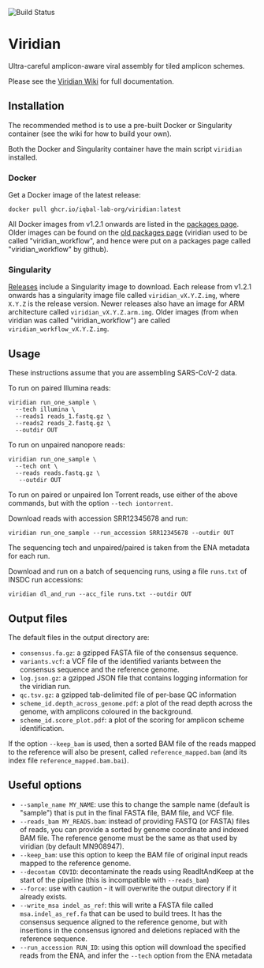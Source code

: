 ![Build Status](https://github.com/iqbal-lab-org/viridian/actions/workflows/build.yaml/badge.svg)

# Viridian

Ultra-careful amplicon-aware viral assembly for tiled amplicon schemes.

Please see the [Viridian Wiki](https://github.com/iqbal-lab-org/viridian/wiki)
for full documentation.

## Installation

The recommended method is to use a pre-built Docker or Singularity container
(see the wiki for how to build your own).

Both the Docker and Singularity container have the main script
`viridian` installed.

### Docker
Get a Docker image of the latest release:
```
docker pull ghcr.io/iqbal-lab-org/viridian:latest
```
All Docker images from v1.2.1 onwards are listed in the
[packages page](https://github.com/iqbal-lab-org/viridian/pkgs/container/viridian).
Older images can be found on the 
[old packages page](https://github.com/iqbal-lab-org/viridian_workflow/pkgs/container/viridian_workflow)
(viridian used to be called "viridian_workflow", and hence were put on a packages page
called "viridian_workflow" by github).



### Singularity
[Releases](https://github.com/iqbal-lab-org/viridian/releases)
include a Singularity image to download.
Each release from v1.2.1 onwards has a singularity image file called
`viridian_vX.Y.Z.img`, where `X.Y.Z` is the release version. Newer releases
also have an image for ARM architecture called `viridian_vX.Y.Z.arm.img`.
Older images (from when viridian was called "viridian_workflow") are
called `viridian_workflow_vX.Y.Z.img`.


## Usage

These instructions assume that you are assembling SARS-CoV-2 data.

To run on paired Illumina reads:
```
viridian run_one_sample \
  --tech illumina \
  --reads1 reads_1.fastq.gz \
  --reads2 reads_2.fastq.gz \
  --outdir OUT
```
To run on unpaired nanopore reads:
```
viridian run_one_sample \
  --tech ont \
  --reads reads.fastq.gz \
   --outdir OUT
```

To run on paired or unpaired Ion Torrent reads, use either of the
above commands, but with the option `--tech iontorrent`.


Download reads with accession SRR12345678 and run:
```
viridian run_one_sample --run_accession SRR12345678 --outdir OUT
```
The sequencing tech and unpaired/paired is taken from the ENA metadata
for each run.

Download and run on a batch of sequencing runs, using a file
`runs.txt` of INSDC run accessions:
```
viridian dl_and_run --acc_file runs.txt --outdir OUT
```



## Output files

The default files in the output directory are:

* `consensus.fa.gz`: a gzipped FASTA file of the consensus sequence.
* `variants.vcf`: a VCF file of the identified variants between the consensus
  sequence and the reference genome.
* `log.json.gz`: a gzipped JSON file that contains logging information
  for the viridian run.
* `qc.tsv.gz`: a gzipped tab-delimited file of per-base QC information
* `scheme_id.depth_across_genome.pdf`: a plot of the read depth across
  the genome, with amplicons coloured in the background.
* `scheme_id.score_plot.pdf`: a plot of the scoring for amplicon scheme
  identification.


If the option `--keep_bam` is used, then a sorted BAM file of the reads mapped
to the reference will also be present, called
`reference_mapped.bam` (and its index file `reference_mapped.bam.bai`).


## Useful options

* `--sample_name MY_NAME`: use this to change the sample name
  (default is "sample") that is put in the final FASTA file, BAM file, and
  VCF file.
* `--reads_bam MY_READS.bam`: instead of providing FASTQ (or FASTA) files of
  reads, you can provide a sorted by genome coordinate and indexed BAM file.
  The reference genome must be the same as that used by viridian
  (by default MN908947).
* `--keep_bam`: use this option to keep the BAM file of original input reads
  mapped to the reference genome.
* `--decontam COVID`: decontaminate the reads using ReadItAndKeep at the
  start of the pipeline (this is incompatible with `--reads_bam`)
* `--force`: use with caution - it will overwrite the output directory if
  it already exists.
* `--write_msa indel_as_ref`: this will write a FASTA file
  called `msa.indel_as_ref.fa` that can be
  used to build trees. It has the consensus sequence aligned to the
  reference genome, but with insertions in the consensus ignored and
  deletions replaced with the reference sequence.
* `--run_accession RUN_ID`: using this option will download the specified reads
  from the ENA, and infer the `--tech` option from the ENA metadata

